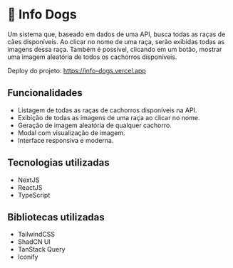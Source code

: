 # 🐶 Info Dogs
Um sistema que, baseado em dados de uma API, busca todas as raças de cães disponíveis. Ao clicar no nome de uma raça, serão exibidas todas as imagens dessa raça. Também é possível, clicando em um botão, mostrar uma imagem aleatória de todos os cachorros disponíveis.

Deploy do projeto: https://info-dogs.vercel.app

## Funcionalidades
* Listagem de todas as raças de cachorros disponíveis na API.
* Exibição de todas as imagens de uma raça ao clicar no nome.
* Geração de imagem aleatória de qualquer cachorro.
* Modal com visualização de imagem.
* Interface responsiva e moderna.

## Tecnologias utilizadas
* NextJS
* ReactJS
* TypeScript

## Bibliotecas utilizadas
* TailwindCSS
* ShadCN UI
* TanStack Query
* Iconify

